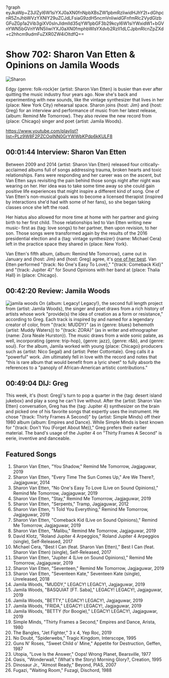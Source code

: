 ?graph eyJkaWp+Z3JlZyI6W1siYXJ0aXN0fnNpbXBsZW1pbmRzIiwidHJhY2t+dGhpcnR5ZnJhbWVzYXNlY29uZCJdLFsiaG9zdH5ncmVnIiwidGFnfmRlc2VydGlzbGFuZGp1a2Vib3giXV0sInJldmlld35qYW1pbGF3b29kcyI6W1siYWxidW1+bGVnYWN5bGVnYWN5IiwiYXJ0aXN0fmphbWlsYXdvb2RzIl1dLCJpbnRlcnZpZXd+c2hhcm9udmFuZXR0ZW4iOltdfQ==

# Show 702: Sharon Van Etten & Opinions on Jamila Woods

![Sharon](https://sound-images.s3.amazonaws.com/images/2019/sharonvanetten1.jpg)

Edgy {genre: folk-rock}er {artist: Sharon Van Etten} is busier than ever after quitting the music industry four years ago. Now she's back and experimenting with new sounds, like the vintage synthesizer that lives in her {place: New York City} rehearsal space. Sharon joins {host: Jim} and {host: Greg} for an interview and performance of music from her latest release, {album: Remind Me Tomorrow}. They also review the new record from {place: Chicago} singer and poet {artist: Jamila Woods}.

https://www.youtube.com/playlist?list=PLz9W8F2PZCOqINN0GrYWWbKPdp6kKULF8

## 00:01:44 Interview: Sharon Van Etten
Between 2009 and 2014 {artist: Sharon Van Etten} released four critically-acclaimed albums full of songs addressing trauma, broken hearts and toxic relationships. Fans were responding and her career was on the ascent, but Van Etten says revisiting the pain behind those songs night after night was wearing on her. Her idea was to take some time away so she could gain positive life experiences that might inspire a different kind of song. One of Van Etten's non-musical goals was to become a licensed therapist (inspired by interactions she'd had with some of her fans), so she began taking classes once she left the road. 

Her hiatus also allowed for more time at home with her partner and giving birth to her first child. Those relationships led to Van Etten writing new music- first as {tag: love songs} to her partner, then upon revision, to her son. Those songs were transformed again by the results of the 2016 presidential election and a {tag: vintage synthesizer} {name: Michael Cera} left in the practice space they shared in {place: New York}. 

Van Etten's fifth album, {album: Remind Me Tomorrow}, came out in January and {host: Jim} and {host: Greg} agree, it's [one of her best](https://soundopinions.org/show/688/#remindmetomorrow). Van Etten performed "{track: No One's Easy To Love}," "{track: Comeback Kid}" and "{track: Jupiter 4}" for Sound Opinions with her band at {place: Thalia Hall} in {place: Chicago}.


## 00:42:20 Review: Jamila Woods
![jamila woods](https://s3.amazonaws.com/sound-images/images/2019/Legacy.jpg) On {album: Legacy! Legacy!}, the second full length project from {artist: Jamila Woods}, the singer and poet draws from a rich history of artists whose work "provide(s) the idea of creation as a form or resistance," according to Greg. Each track is inspired by and named for a legendary creator of color, from "{track: MUDDY}" (as in {genre: blues} behemoth {artist: Muddy Waters}) to "{track: ZORA}" (as in writer and ethnographer {name: Zora Neale Hurston}). The music draws from a wide sonic palate, as well, incorporating {genre: trip-hop}, {genre: jazz}, {genre: r&b}, and {genre: soul}. For the album, Jamila worked with young {place: Chicago} producers such as {artist: Nico Segal} and {artist: Peter Cottontale}. Greg calls it a "powerful" work. Jim ultimately fell in love with the record and notes that "this is rare album that would benefit from a lyric sheet" to fully absorb the references to a "panoply of African-American artistic contributions."

## 00:49:04 DIJ: Greg
This week, it's {host: Greg}'s turn to pop a quarter in the {tag: desert island jukebox} and play a song he can't live without. After the {artist: Sharon Van Etten} conversation, Greg has the {tag: Jupiter 4} synthesizer on the brain and picked one of his favorite songs that expertly uses the instrument. He chose "{track: Thirty Frames A Second}" by {artist: Simple Minds} off their 1980 album {album: Empires and Dance}. While Simple Minds is best known for "{track: Don't You (Forget About Me)}," Greg prefers their earlier material. The band's usage of the Jupiter 4 on "Thirty Frames A Second" is eerie, inventive and danceable. 


## Featured Songs
1. Sharon Van Etten, "You Shadow," Remind Me Tomorrow, Jagjaguwar, 2019
1. Sharon Van Etten, "Every Time The Sun Comes Up," Are We There?, Jagjaguwar, 2014
1. Sharon Van Etten, "No One's Easy To Love (Live on Sound Opinions)," Remind Me Tomorrow, Jagjaguwar, 2019
1. Sharon Van Etten, "Stay," Remind Me Tomorrow, Jagjaguwar, 2019
1. Sharon Van Etten, "Serpents," Tramp, Jagjaguwar, 2012
1. Sharon Van Etten, "I Told You Everything," Remind Me Tomorrow, Jagjaguwar, 2019
1. Sharon Van Etten, "Comeback Kid (Live on Sound Opinions)," Remind Me Tomorrow, Jagjaguwar, 2019
1. Sharon Van Etten, "Malibu," Remind Me Tomorrow, Jagjaguwar, 2019
1. David Klotz, "Roland Jupiter 4 Arpeggios," Roland Jupiter 4 Arpeggios (single), Self-Released, 2017
1. Michael Cera, "Best I Can (feat. Sharon Van Etten)," Best I Can (feat. Sharon Van Etten) (single), Self-Released, 2017
1. Sharon Van Etten, "Jupiter 4 (Live on Sound Opinions)," Remind Me Tomorrow, Jagjaguwar, 2019
1. Sharon Van Etten, "Seventeen," Remind Me Tomorrow, Jagjaguwar, 2019
1. Sharon Van Etten, "Seventeen Kate," Seventeen Kate (single), Unreleased, 2018
1. Jamila Woods, "MUDDY," LEGACY! LEGACY!, Jagjaguwar, 2019
1. Jamila Woods, "BASQUIAT [FT. Saba]," LEGACY! LEGACY!, Jagjaguwar, 2019
1. Jamila Woods, "BETTY," LEGACY! LEGACY!, Jagjaguwar, 2019
1. Jamila Woods, "FRIDA," LEGACY! LEGACY!, Jagjaguwar, 2019
1. Jamila Woods, "BETTY (for Boogie)," LEGACY! LEGACY!, Jagjaguwar, 2019
1. Simple Minds, "Thirty Frames a Second," Empires and Dance, Arista, 1980
1. The Bangles, "Jet Fighter," 3 x 4, Yep Roc, 2019
1. No Doubt, "Spiderwebs," Tragic Kingdom, Interscope, 1995
1. Guns N' Roses, "Sweet Child o' Mine," Appetite for Destruction, Geffen, 1987
1. Utopia, "Love Is the Answer," Oops! Wrong Planet, Bearsville, 1977
1. Oasis, "Wonderwall," (What's the Story) Morning Glory?, Creation, 1995
1. Dinosaur Jr., "Almost Ready," Beyond, PIAS, 2007
1. Fugazi, "Waiting Room," Fuzagi, Dischord, 1988